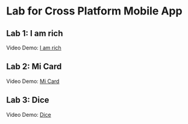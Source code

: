 # Lab for Cross Platform Mobile App

## Lab 1: I am rich
Video Demo: [I am rich](https://drive.google.com/file/d/1Zn6ocQByyEjt7CMuJHbFBwO8Bh9sg_Wj/view?usp=sharing)
## Lab 2: Mi Card
Video Demo: [Mi Card](https://drive.google.com/file/d/1KioYw_o6aTDB_zqLcZoUYoZl6LMuDdbn/view?usp=sharing)
## Lab 3: Dice
Video Demo: [Dice](https://drive.google.com/file/d/175AMyQF4oPuxbg-RIYEUmCdqMp8xr42v/view?usp=sharing)
